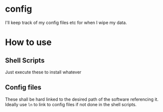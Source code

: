 # config
I'll keep track of my config files etc for when I wipe my data.

# How to use
## Shell Scripts
Just execute these to install whatever

## Config files
These shall be hard linked to the desired path of the software referencing it.
Ideally use `ln` to link to config files if not done in the shell scripts.
